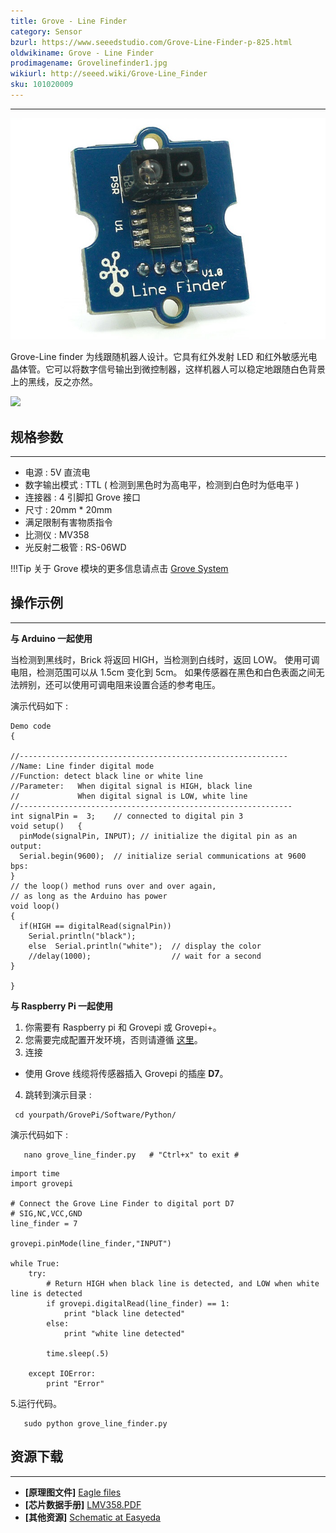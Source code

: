 ```yaml
---
title: Grove - Line Finder
category: Sensor
bzurl: https://www.seeedstudio.com/Grove-Line-Finder-p-825.html
oldwikiname: Grove - Line Finder
prodimagename: Grovelinefinder1.jpg
wikiurl: http://seeed.wiki/Grove-Line_Finder
sku: 101020009
---
```


---
![](https://github.com/SeeedDocument/Grove_Line_Finder/raw/master/images/Grovelinefinder1.jpg)

Grove-Line finder 为线跟随机器人设计。它具有红外发射 LED 和红外敏感光电晶体管。它可以将数字信号输出到微控制器，这样机器人可以稳定地跟随白色背景上的黑线，反之亦然。

[![](https://github.com/SeeedDocument/wiki_chinese/raw/master/docs/images/click_to_buy.PNG)](https://item.taobao.com/item.htm?spm=a1z10.3-c.w4002-11172317909.9.42e899986GihNh&id=540386082647)

## 规格参数
---
- 电源 : 5V 直流电
- 数字输出模式 : TTL ( 检测到黑色时为高电平，检测到白色时为低电平 )
- 连接器 : 4 引脚扣 Grove 接口
- 尺寸 : 20mm * 20mm
- 满足限制有害物质指令
- 比测仪 : MV358
- 光反射二极管 : RS-06WD

!!!Tip
    关于 Grove 模块的更多信息请点击 [Grove System](http://seeed.wiki/Grove_System/)

## 操作示例
---
**与 Arduino 一起使用**

当检测到黑线时，Brick 将返回 HIGH，当检测到白线时，返回 LOW。 使用可调电阻，检测范围可以从 1.5cm 变化到 5cm。 如果传感器在黑色和白色表面之间无法辨别，还可以使用可调电阻来设置合适的参考电压。

演示代码如下 :

```
Demo code
{

//------------------------------------------------------------
//Name: Line finder digital mode
//Function: detect black line or white line
//Parameter:   When digital signal is HIGH, black line
//             When digital signal is LOW, white line
//-------------------------------------------------------------
int signalPin =  3;    // connected to digital pin 3
void setup()   {
  pinMode(signalPin, INPUT); // initialize the digital pin as an output:
  Serial.begin(9600);  // initialize serial communications at 9600 bps:
}
// the loop() method runs over and over again,
// as long as the Arduino has power
void loop()
{
  if(HIGH == digitalRead(signalPin))
    Serial.println("black");
    else  Serial.println("white");  // display the color
  	//delay(1000);                  // wait for a second
}

}
```

**与 Raspberry Pi 一起使用**

1. 你需要有 Raspberry pi 和 Grovepi 或 Grovepi+。
2. 您需要完成配置开发环境，否则请遵循 [这里](http://wiki.seeedstudio.com/wiki/GrovePi+#Introducing_the_GrovePi.2B)。
3. 连接
  - 使用 Grove 线缆将传感器插入 Grovepi 的插座 **D7**。
4. 跳转到演示目录 :

```
 cd yourpath/GrovePi/Software/Python/
```

演示代码如下 :

```
   nano grove_line_finder.py   # "Ctrl+x" to exit #
```
```
import time
import grovepi

# Connect the Grove Line Finder to digital port D7
# SIG,NC,VCC,GND
line_finder = 7

grovepi.pinMode(line_finder,"INPUT")

while True:
    try:
        # Return HIGH when black line is detected, and LOW when white line is detected
        if grovepi.digitalRead(line_finder) == 1:
            print "black line detected"
        else:
            print "white line detected"

        time.sleep(.5)

    except IOError:
        print "Error"
```

5.运行代码。

```
   sudo python grove_line_finder.py
```

## 资源下载
---
- **[原理图文件]** [Eagle files](https://github.com/SeeedDocument/Grove_Line_Finder/raw/master/res/202000970_Grove%20-%20Line%20Finder%20v1.0_eagle%20files.zip)
- **[芯片数据手册]** [LMV358.PDF](https://github.com/SeeedDocument/Grove_Line_Finder/raw/master/res/Lmv358.pdf)
- **[其他资源]** [Schematic at Easyeda](https://easyeda.com/Seeed/Grove_Line_Finder_v1_1-dfc99c72325e41ff93a451882fd2e143)
